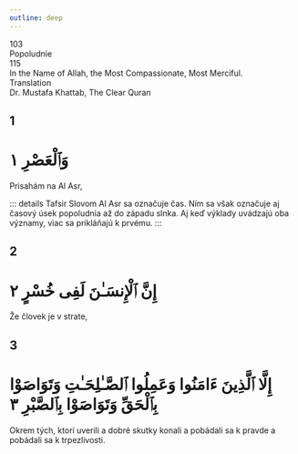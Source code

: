 ```yaml
---
outline: deep
---
```


<!--CHAPTER INTRO-->
<div class="chapter-title-wrapper">
<div class="chapter-title">103</div>
<div class="chapter-title-slovak">Popoludnie</div>
<div class="chapter-opening">115</div>
<div class="chapter-opening-slovak">In the Name of Allah, the Most Compassionate, Most Merciful.</div>
</div>

<div class="intro2-wrapper">
<div class="chapter-info-wrapper">
<div class="chapter-info-translation">Translation</div>
<div class="chapter-info-name">Dr. Mustafa Khattab, The Clear Quran</div>
</div>

</div>

## 1

<!-- CHAPTER NUMBERS -->
<Badge type="info" text="103:1" class="badge" />
<div>
<div class="main-verse" >
<!-- ARABIC -->
<h1 class="verse-arabic">وَٱلْعَصْرِ ١</h1>
</div>
<!-- ENGLISH -->
<p>Prisahám na Al Asr,</p>
</div>
<!-- TAFSIR -->

::: details Tafsir
Slovom Al Asr sa označuje čas. Ním sa však označuje aj časový úsek popoludnia až do západu slnka. Aj keď výklady uvádzajú oba významy, viac sa prikláňajú k prvému.
:::

<div class="break"></div>

## 2

<!-- CHAPTER NUMBERS -->
<Badge type="info" text="103:2" class="badge" />
<div>
<div class="main-verse" >
<!-- ARABIC -->
<h1 class="verse-arabic">إِنَّ ٱلْإِنسَـٰنَ لَفِى خُسْرٍ ٢</h1>
</div>
<!-- ENGLISH -->
<p>Že človek je v strate,</p>
</div>
<div class="break"></div>

## 3

<!-- CHAPTER NUMBERS -->
<Badge type="info" text="103:3" class="badge" />
<div>
<div class="main-verse" >
<!-- ARABIC -->
<h1 class="verse-arabic">إِلَّا ٱلَّذِينَ ءَامَنُوا وَعَمِلُوا ٱلصَّـٰلِحَـٰتِ وَتَوَاصَوْا بِٱلْحَقِّ وَتَوَاصَوْا بِٱلصَّبْرِ ٣</h1>
</div>
<!-- ENGLISH -->
<p>Okrem tých, ktorí uverili a dobré skutky konali a pobádali sa k pravde a pobádali sa k trpezlivosti.</p>
</div>
